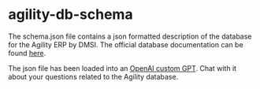 # agility-db-schema

The schema.json file contains a json formatted description of the database for the Agility ERP by DMSI. The official database documentation can be found [here](https://documentation.dmsi.com/Agility/v613/Agility_Tables/).

The json file has been loaded into an [OpenAI custom GPT](https://chatgpt.com/g/g-67c9dcaf5ae0819181e5998f20de6931-agility-database-assistant). Chat with it about your questions related to the Agility database. 
